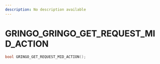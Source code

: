```yaml
---
description: No description available 
---
```


# GRINGO\_GRINGO_GET_REQUEST_MID_ACTION

```cpp
bool GRINGO_GET_REQUEST_MID_ACTION();
```